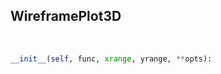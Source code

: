## <a id="McUtils.Plots.Plots.WireframePlot3D">WireframePlot3D</a>


<a id="McUtils.Plots.Plots.WireframePlot3D.__init__">&nbsp;</a>
```python
__init__(self, func, xrange, yrange, **opts): 
```

